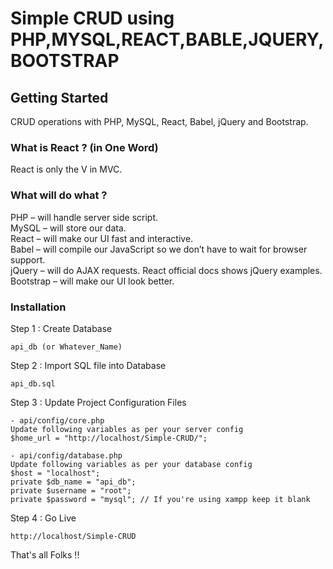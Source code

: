 # Simple CRUD using PHP,MYSQL,REACT,BABLE,JQUERY,BOOTSTRAP

## Getting Started
CRUD operations with PHP, MySQL, React, Babel, jQuery and Bootstrap.

### What is React ? (in One Word)
React is only the V in MVC.

### What will do what ?
PHP – will handle server side script.<br/>
MySQL – will store our data.<br/>
React – will make our UI fast and interactive.<br/>
Babel – will compile our JavaScript so we don’t have to wait for browser support.<br/>
jQuery – will do AJAX requests. React official docs shows jQuery examples.<br/>
Bootstrap – will make our UI look better.<br/>

### Installation

Step 1 : Create Database
```
api_db (or Whatever_Name)
```

Step 2 : Import SQL file into Database
```
api_db.sql
```

Step 3 : Update Project Configuration Files 
```
- api/config/core.php
Update following variables as per your server config
$home_url = "http://localhost/Simple-CRUD/";

- api/config/database.php
Update following variables as per your database config
$host = "localhost";
private $db_name = "api_db";
private $username = "root";
private $password = "mysql"; // If you're using xampp keep it blank
```

Step 4 : Go Live
```
http://localhost/Simple-CRUD
```

That's all Folks !!
